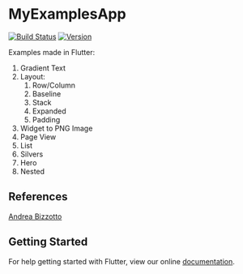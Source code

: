 # MyExamplesApp

[![Build Status](https://travis-ci.org/vico-aguado/MyExamplesApp.svg?branch=master)](https://travis-ci.org/vico-aguado/MyExamplesApp)
[![Version](https://img.shields.io/badge/version-1.0.0-blue.svg)](https://github.com/vico-aguado/MyExamplesApp)

Examples made in Flutter:

1. Gradient Text
2. Layout:
   1. Row/Column
   2. Baseline
   3. Stack
   4. Expanded
   5. Padding
3. Widget to PNG Image
4. Page View
5. List
6. Silvers
7. Hero
8. Nested

## References
[Andrea Bizzotto](https://github.com/bizz84/layout-demo-flutter)

## Getting Started

For help getting started with Flutter, view our online
[documentation](https://flutter.io/).